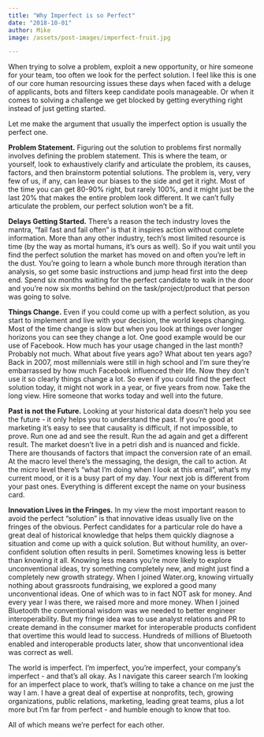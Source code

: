 ```yaml
---
title: "Why Imperfect is so Perfect"
date: "2018-10-01"
author: Mike
image: /assets/post-images/imperfect-fruit.jpg

---
```


When trying to solve a problem, exploit a new opportunity, or hire someone for your team, too often we look for the perfect solution. I feel like this is one of our core human resourcing issues these days when faced with a deluge of applicants, bots and filters keep candidate pools manageable. Or when it comes to solving a challenge we get blocked by getting everything right instead of just getting started.

<!-- more -->

Let me make the argument that usually the imperfect option is usually the perfect one.

**Problem Statement.** Figuring out the solution to problems first normally involves defining the problem statement. This is where the team, or yourself, look to exhaustively clarify and articulate the problem, its causes, factors, and then brainstorm potential solutions. The problem is, very, very few of us, if any, can leave our biases to the side and get it right. Most of the time you can get 80-90% right, but rarely 100%, and it might just be the last 20% that makes the entire problem look different. It we can’t fully articulate the problem, our perfect solution won’t be a fit.

**Delays Getting Started.** There’s a reason the tech industry loves the mantra, “fail fast and fail often” is that it inspires action without complete information. More than any other industry, tech’s most limited resource is time (by the way as mortal humans, it’s ours as well). So if you wait until you find the perfect solution the market has moved on and often you’re left in the dust. You’re going to learn a whole bunch more through iteration than analysis, so get some basic instructions and jump head first into the deep end. Spend six months waiting for the perfect candidate to walk in the door and you’re now six months behind on the task/project/product that person was going to solve.

**Things Change.** Even if you could come up with a perfect solution, as you start to implement and live with your decision, the world keeps changing. Most of the time change is slow but when you look at things over longer horizons you can see they change a lot. One good example would be our use of Facebook. How much has your usage changed in the last month? Probably not much. What about five years ago? What about ten years ago? Back in 2007, most millennials were still in high school and I’m sure they’re embarrassed by how much Facebook influenced their life. Now they don't use it so clearly things change a lot. So even if you could find the perfect solution today, it might not work in a year, or five years from now. Take the long view. Hire someone that works today and well into the future.

**Past is not the Future.** Looking at your historical data doesn’t help you see the future - it only helps you to understand the past. If you’re good at marketing it’s easy to see that causality is difficult, if not impossible, to prove. Run one ad and see the result. Run the ad again and get a different result. The market doesn’t live in a petri dish and is nuanced and fickle. There are thousands of factors that impact the conversion rate of an email. At the macro level there’s the messaging, the design, the call to action. At the micro level there’s “what I’m doing when I look at this email”, what’s my current mood, or it is a busy part of my day. Your next job is different from your past ones. Everything is different except the name on your business card.

**Innovation Lives in the Fringes.** In my view the most important reason to avoid the perfect “solution” is that innovative ideas usually live on the fringes of the obvious. Perfect candidates for a particular role do have a great deal of historical knowledge that helps them quickly diagnose a situation and come up with a quick solution. But without humility, an over-confident solution often results in peril. Sometimes knowing less is better than knowing it all. Knowing less means you’re more likely to explore unconventional ideas, try something completely new, and might just find a completely new growth strategy. When I joined Water.org, knowing virtually nothing about grassroots fundraising, we explored a good many unconventional ideas. One of which was to in fact NOT ask for money. And every year I was there, we raised more and more money. When I joined Bluetooth the conventional wisdom was we needed to better engineer interoperability. But my fringe idea was to use analyst relations and PR to create demand in the consumer market for interoperable products confident that overtime this would lead to success. Hundreds of millions of Bluetooth enabled and interoperable products later, show that unconventional idea was correct as well.

The world is imperfect. I’m imperfect, you’re imperfect, your company’s imperfect - and that’s all okay. As I navigate this career search I’m looking for an imperfect place to work, that’s willing to take a chance on me just the way I am. I have a great deal of expertise at nonprofits, tech, growing organizations, public relations, marketing, leading great teams, plus a lot more but I’m far from perfect - and humble enough to know that too.

All of which means we’re perfect for each other.
